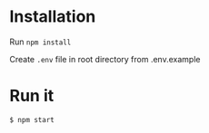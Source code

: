 # Installation
Run `npm install`

Create `.env` file in root directory from .env.example

# Run it
`$ npm start`
